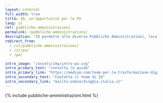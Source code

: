 ```yaml
---
layout: internal
full_width: true
title: IO, un'opportunità per le PA
lang: it
ref: pubbliche-amministrazioni
permalink: /pubbliche-amministrazioni/
description: "IO permette alle diverse Pubbliche Amministrazioni, locali o nazionali, di raccogliere tutti i servizi, le comunicazioni e i documenti in un unico luogo e di interfacciarsi in modo semplice, rapido e sicuro con i cittadini."
redirect_from:
  - /it/pubbliche-amministrazioni/
  - /it/pa/
  - /pa/

intro_image: "/assets/img/intro-pa.svg"
intro_primary_text: "consulta la guida"
intro_primary_link: "https://medium.com/team-per-la-trasformazione-digitale/progetto-io-guida-per-gli-enti-pubblici-integrazione-servizi-pubblica-amministrazione-smartphone-cittadini-f290306a611a"
intro_secondary_text: "Contatta il team di IO"
intro_secondary_link: "mailto:onboarding@io.italia.it"
---
```


{% include pubbliche-amministrazioni.html %}
